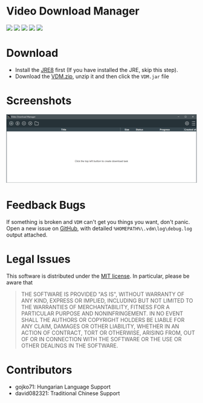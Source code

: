 ﻿# Video Download Manager
![](https://img.shields.io/badge/version-0.4.0-green.svg)
![](https://img.shields.io/github/stars/ingbyr/VDM.svg)
![](https://img.shields.io/github/forks/ingbyr/VDM.svg)
![](https://img.shields.io/github/issues/ingbyr/VDM.svg)
![](https://img.shields.io/badge/license-MIT-blue.svg)


# Download
- Install the [JRE8](http://www.oracle.com/technetwork/java/javase/downloads/jre8-downloads-2133155.html) first (If you have installed the JRE, skip this step).
- Download the [VDM.zip](https://github.com/ingbyr/VDM/releases), unzip it and then click the `VDM.jar` file


# Screenshots
![](screenshots/MainView.png)


# Feedback Bugs
If something is broken and `VDM` can't get you things you want, don't panic.
Open a new issue on [GitHub](https://github.com/ingbyr/VDM/issues), with detailed `%HOMEPATH%\.vdm\log\debug.log` output attached.


# Legal Issues
This software is distributed under the [MIT license](https://raw.githubusercontent.com/ingbyr/VDM/master/LICENSE.txt).
In particular, please be aware that
> THE SOFTWARE IS PROVIDED "AS IS", WITHOUT WARRANTY OF ANY KIND, EXPRESS OR
IMPLIED, INCLUDING BUT NOT LIMITED TO THE WARRANTIES OF MERCHANTABILITY,
FITNESS FOR A PARTICULAR PURPOSE AND NONINFRINGEMENT. IN NO EVENT SHALL THE
AUTHORS OR COPYRIGHT HOLDERS BE LIABLE FOR ANY CLAIM, DAMAGES OR OTHER
LIABILITY, WHETHER IN AN ACTION OF CONTRACT, TORT OR OTHERWISE, ARISING FROM,
OUT OF OR IN CONNECTION WITH THE SOFTWARE OR THE USE OR OTHER DEALINGS IN THE
SOFTWARE.


# Contributors
- gojko71: Hungarian Language Support
- david082321: Traditional Chinese Support
